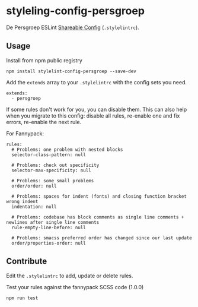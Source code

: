 # styleling-config-persgroep

De Persgroep ESLint [Shareable Config](https://eslint.org/docs/developer-guide/shareable-configs) (`.stylelintrc`).

## Usage

Install from npm public registry

```
npm install stylelint-config-persgroep --save-dev
```

Add the `extends` array to your `.stylelintrc` with the config sets you need.

```
extends:
  - persgroep
```

If some rules don't work for you, you can disable them. This can also help when you migrate to this config: disable all rules, re-enable one and fix errors, re-enable the next rule.

For Fannypack:
```
rules:
  # Problems: one problem with nested blocks
  selector-class-pattern: null
  
  # Problems: check out specificity
  selector-max-specificity: null
  
  # Problems: some small problems
  order/order: null
  
  # Problems: spaces for indent (fonts) and closing function bracket wrong indent
  indentation: null
  
  # Problems: codebase has block comments as single line comments + newlines after single line comments
  rule-empty-line-before: null
  
  # Problems: smacss preferred order has changed since our last update
  order/properties-order: null
```


## Contribute

Edit the `.stylelintrc` to add, update or delete rules.

Test your rules against the fannypack SCSS code (1.0.0)

```
npm run test
```
